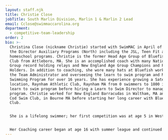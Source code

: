 ```yaml
---
layout: staff.njk
title: Christie Close
jobTitle: South Marlin Division, Marlin 1 & Marlin 2 Lead
email: Cclose@swimmaccarolina.org
department:
  - competitive-team-leadership
order: 2
bio: >-
  Christina Close (nickname Christie) started with SwimMAC in April of 2023 as
  the Director Auxiliary Programs (North) including the JSL, Teen Fit and
  homeschool programs. Christie is the former Head Age Group of Bluefish Swim
  Club from Attleboro, MA. She is an accomplished coach with many National Age
  Group record holding relays and New England Age Group Champions and Record
  Holders. In addition to coaching, she wore many hats at Bluefish working as
  the Team Administrator and overseeing the learn to swim program and Masters
  Swimming Program for over 16 years. She has experience growing a Satellite
  location, Raynham Athletic Club, Raynham MA from 0 swimmers to 1800 in the
  learn to swim program before hiring a Learn to Swim Director to manage the LTS
  program. Christie worked for New England Barracudas in Waltham, MA and Cape
  Cod Swim Club, in Bourne MA before starting her long career with Bluefish Swim
  Club. 


  She is a lifelong swimmer; her first competition was at age 5 in Westfield New Jersey at her own pre-competitive swim meet. She joined her first competitive summer league program at 8 and joined a USA Swimming program, Greenwich CT Sharks, when she was nine. She went on to swim at the prestigious DIII Kenyon College swimming powerhouse program but unfortunately only swam two seasons in the NCAA and had to hang up her goggles due to an injury following a car accident. 


  Her Coaching career began at age 16 with summer league and continued in college when she started working as a camp counselor for the University of Texas @ Austin Swim Camp. She had previously attended the swim camp as a swimmer for six summers, including two summers for over six weeks. She was honored to train with Eddie Reese, Richard Quick, and other amazing UT staff with their pro-group including one summer training alongside legendary distance swimmer Janet Evans.
---
```

